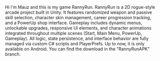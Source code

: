Hi i'm Mauz and this is my game RannyRun.
RannyRun is a 2D rogue-style arcade project built in Unity. 
It features randomized weapon and passive skill selection, character skin management, career progression tracking, and a PowerUp shop interface. 
Gameplay includes dynamic menus, unlockable upgrades, responsive UI elements, and character animations integrated throughout multiple scenes (Start, Main Menu, PowerUp, Gameplay). 
All logic, state persistence, and interface behavior are fully managed via custom C# scripts and PlayerPrefs.
Up to now, it is only available on Android. You can find the download in the "RannyRunAPK" branch.

